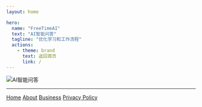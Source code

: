 ```yaml
---
layout: home

hero:
  name: "FreeTimeAI"
  text: "AI智能问答"
  tagline: "优化学习和工作流程"
  actions:
    - theme: brand
      text: 返回首页
      link: /
---
```


![AI智能问答](https://pic.musictops.eu.org/2024/11/190f02077988a884263027284080a178.png)

---

<footer>
  <div class="footer-content">
    <nav>
      <a href="/">Home</a>
      <a href="/about">About</a>
      <a href="/business">Business</a>
      <a href="/privacy-policy">Privacy Policy</a>
    </nav>
  </div>
</footer> 
